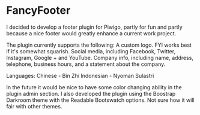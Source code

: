 # FancyFooter
I decided to develop a footer plugin for Piwigo, partly for fun and partly because a nice footer would greatly enhance a current work project.

The plugin currently supports the following:
A custom logo. FYI works best if it's somewhat squarish.
Social media, including Facebook, Twitter, Instagram, Google + and YouTube.
Company info, including name, address, telephone, business hours, and a statement about the company.

Languages:
Chinese - Bin Zhi
Indonesian - Nyoman Sulastri

In the future it would be nice to have some color changing ability in the plugin admin section. I also developed the plugin using the Boostrap Darkroom theme with the Readable Bootswatch options. Not sure how it will fair with other themes.
